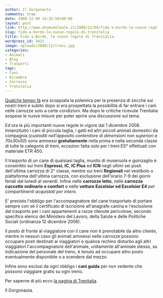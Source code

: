 ```yaml
---
author: Il Gorgonauta
comments: true
date: 2008-12-09 14:25:59+00:00
layout: post
link: http://www.atomodelmale.it/2008/12/09/fido-a-bordo-le-nuove-regole-di-trenitalia/
slug: fido-a-bordo-le-nuove-regole-di-trenitalia
title: Fido a Bordo, le nuove regole di Trenitalia.
wordpress_id: 3421
image: uploads/2008/12/treni.jpg
categories:
- Animali
- Blog
- Trasporti
tags:
- Cani
- Dicembre
- Ferrovie
- Trenitalia
---
```


[Qualche tempo fà](/2008/10/02/fido-a-bordo/) era scoppiata la polemica per la presenza di zecche sui nostri treni e subito dopo si era prospettata la possibilità di far entrare i cani nelle carrozze solo a certe condizioni. Ma dopo le critiche ricevute Trenitalia sospese le nuove misure per poter aprire una discussione sul tema.

Ed ora le più importanti nuove regole in vigore dal 1 dicembre 2008. Innanzitutto i cani di piccola taglia, i gatti ed altri piccoli animali domestici da compagnia (_custoditi nell'apposito contenitore di dimensioni non superiori a 70x30x50_) sono ammessi **gratuitamente** nella prima e nella seconda classe di tutte le categorie di treni, eccezion fatta solo per i treni ES* effettuati con materiale ETR 450.

Il trasporto di un cane di qualsiasi taglia, munito di museruola e guinzaglio è consentito sui treni **Espressi**, **IC**, **IC Plus** ed **ICN** negli ultimi sei posti dell'ultima carrozza di 2^ classe, mentre sui treni **Regionali** nel vestibolo o piattaforma dell'ultima carrozza, con esclusione dell'orario 7-9 dei giorni feriali dal lunedì al venerdì. Infine nelle **carrozze letto**, nelle **carrozze cuccette ordinarie e comfort** e nelle **vetture Excelsior ed Excelsior E4** _per compartimenti acquistati per intero_.

E' previsto l'obbligo per l'accompagnatore del cane trasportato di portare sempre con sè il certificato di iscrizione all'anagrafe canina e l'esclusione dal trasporto per i cani appartenenti a razze ritenute pericolose, secondo specifico elenco del Ministero del Lavoro, della Salute e delle Politiche Sociali (ordinanza 12 dicembre 2006).

Il posto di fronte al viaggiatore con il cane non è prenotabile da altro cliente, mentre in nessun caso gli animali ammessi nelle carrozze possono occupare posti destinati ai viaggiatori e qualora rechino disturbo agli altri viaggiatori l'accompagnatore dell'animale, unitamente all'animale stesso, su indicazione del personale del treno, è tenuto ad occupare altro posto eventualmente disponibile o a scendere dal mezzo.

Infine sono esclusi da ogni obbligo i **cani guida** per non vedente che possono viaggiare gratis su ogni treno.

Per saperne di più ecco [la pagina di Trenitalia](http://www.trenitalia.com/cms/v/index.jsp?vgnextoid=a234aa97ccaba110VgnVCM1000003f16f90aRCRD).

Il Gorgonauta.
